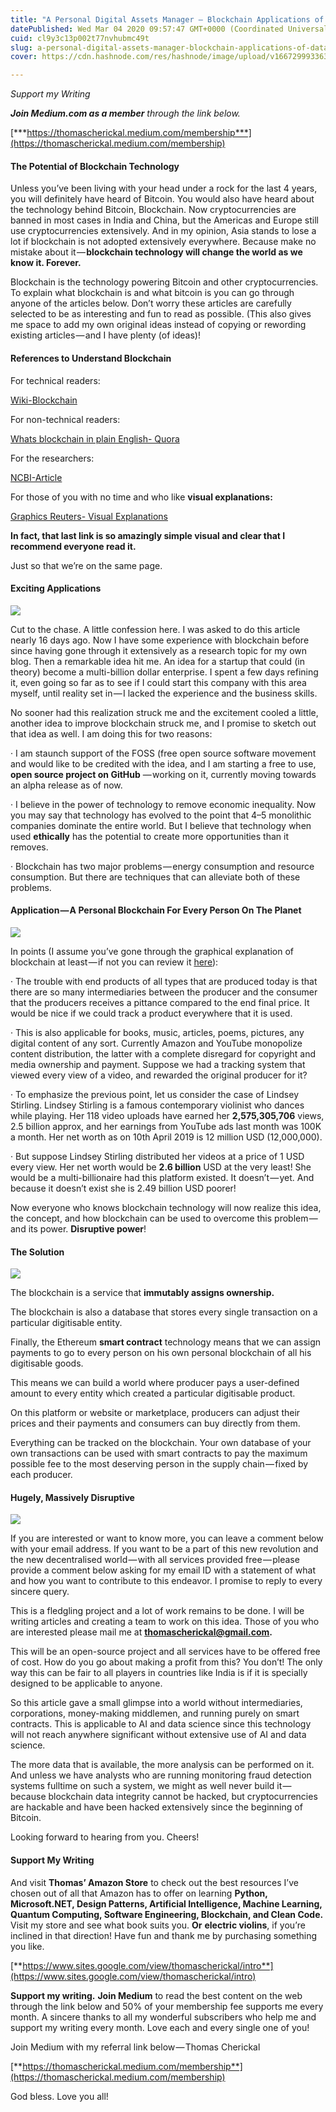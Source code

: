 ```yaml
---
title: "A Personal Digital Assets Manager — Blockchain Applications of Data Science"
datePublished: Wed Mar 04 2020 09:57:47 GMT+0000 (Coordinated Universal Time)
cuid: cl9y3c13p002t77nvhubmc49t
slug: a-personal-digital-assets-manager-blockchain-applications-of-data-science-4cd942e9a605
cover: https://cdn.hashnode.com/res/hashnode/image/upload/v1667299933631/NOfjIXcHo.png

---
```


*Support my Writing*

***Join Medium.com as a member*** *through the link below.*

[***https://thomascherickal.medium.com/membership***](https://thomascherickal.medium.com/membership)

#### **The Potential of Blockchain Technology**

Unless you’ve been living with your head under a rock for the last 4 years, you will definitely have heard of Bitcoin. You would also have heard about the technology behind Bitcoin, Blockchain. Now cryptocurrencies are banned in most cases in India and China, but the Americas and Europe still use cryptocurrencies extensively. And in my opinion, Asia stands to lose a lot if blockchain is not adopted extensively everywhere. Because make no mistake about it — **blockchain technology will change the world as we know it. Forever.**

Blockchain is the technology powering Bitcoin and other cryptocurrencies. To explain what blockchain is and what bitcoin is you can go through anyone of the articles below. Don’t worry these articles are carefully selected to be as interesting and fun to read as possible. (This also gives me space to add my own original ideas instead of copying or rewording existing articles — and I have plenty (of ideas)!

#### References to Understand Blockchain

For technical readers:

[Wiki-Blockchain](https://en.wikipedia.org/wiki/Blockchain)

For non-technical readers:

[Whats blockchain in plain English- Quora](https://www.quora.com/Whats-Blockchain-in-a-plain-English)

For the researchers:

[NCBI-Article](https://www.ncbi.nlm.nih.gov/pmc/articles/PMC5047482/)

For those of you with no time and who like **visual explanations:**

[Graphics Reuters- Visual Explanations](http://graphics.reuters.com/TECHNOLOGY-BLOCKCHAIN/010070P11GN/index.html)

**In fact, that last link is so amazingly simple visual and clear that I recommend everyone read it.**

Just so that we’re on the same page.

#### Exciting Applications

![](https://cdn.hashnode.com/res/hashnode/image/upload/v1667299927922/Qcar0gxXU.png)

Cut to the chase. A little confession here. I was asked to do this article nearly 16 days ago. Now I have some experience with blockchain before since having gone through it extensively as a research topic for my own blog. Then a remarkable idea hit me. An idea for a startup that could (in theory) become a multi-billion dollar enterprise. I spent a few days refining it, even going so far as to see if I could start this company with this area myself, until reality set in — I lacked the experience and the business skills.

No sooner had this realization struck me and the excitement cooled a little, another idea to improve blockchain struck me, and I promise to sketch out that idea as well. I am doing this for two reasons:

· I am staunch support of the FOSS (free open source software movement and would like to be credited with the idea, and I am starting a free to use, **open source project on GitHub** — working on it, currently moving towards an alpha release as of now.

· I believe in the power of technology to remove economic inequality. Now you may say that technology has evolved to the point that 4–5 monolithic companies dominate the entire world. But I believe that technology when used **ethically** has the potential to create more opportunities than it removes.

· Blockchain has two major problems — energy consumption and resource consumption. But there are techniques that can alleviate both of these problems.

#### Application — A Personal Blockchain For Every Person On The Planet

![](https://cdn.hashnode.com/res/hashnode/image/upload/v1667299929383/q8CqK5teuC.jpeg)

In points (I assume you’ve gone through the graphical explanation of blockchain at least — if not you can review it [here](http://graphics.reuters.com/TECHNOLOGY-BLOCKCHAIN/010070P11GN/index.html)):

· The trouble with end products of all types that are produced today is that there are so many intermediaries between the producer and the consumer that the producers receives a pittance compared to the end final price. It would be nice if we could track a product everywhere that it is used.

· This is also applicable for books, music, articles, poems, pictures, any digital content of any sort. Currently Amazon and YouTube monopolize content distribution, the latter with a complete disregard for copyright and media ownership and payment. Suppose we had a tracking system that viewed every view of a video, and rewarded the original producer for it?

· To emphasize the previous point, let us consider the case of Lindsey Stirling. Lindsey Stirling is a famous contemporary violinist who dances while playing. Her 118 video uploads have earned her **2,575,305,706** views, 2.5 billion approx, and her earnings from YouTube ads last month was 100K a month. Her net worth as on 10th April 2019 is 12 million USD (12,000,000).

· But suppose Lindsey Stirling distributed her videos at a price of 1 USD every view. Her net worth would be **2.6 billion** USD at the very least! She would be a multi-billionaire had this platform existed. It doesn’t — yet. And because it doesn’t exist she is 2.49 billion USD poorer!

Now everyone who knows blockchain technology will now realize this idea, the concept, and how blockchain can be used to overcome this problem — and its power. **Disruptive power**!

#### The Solution

![](https://cdn.hashnode.com/res/hashnode/image/upload/v1667299930815/ANBpB6P1L.jpeg)

The blockchain is a service that **immutably assigns ownership.**

The blockchain is also a database that stores every single transaction on a particular digitisable entity.

Finally, the Ethereum **smart contract** technology means that we can assign payments to go to every person on his own personal blockchain of all his digitisable goods.

This means we can build a world where producer pays a user-defined amount to every entity which created a particular digitisable product.

On this platform or website or marketplace, producers can adjust their prices and their payments and consumers can buy directly from them.

Everything can be tracked on the blockchain. Your own database of your own transactions can be used with smart contracts to pay the maximum possible fee to the most deserving person in the supply chain — fixed by each producer.

#### Hugely, Massively Disruptive

![](https://cdn.hashnode.com/res/hashnode/image/upload/v1667299932192/UF06RAtgn.jpeg)

If you are interested or want to know more, you can leave a comment below with your email address. If you want to be a part of this new revolution and the new decentralised world — with all services provided free — please provide a comment below asking for my email ID with a statement of what and how you want to contribute to this endeavor. I promise to reply to every sincere query.

This is a fledgling project and a lot of work remains to be done. I will be writing articles and creating a team to work on this idea. Those of you who are interested please mail me at **thomascherickal@gmail.com.**

This will be an open-source project and all services have to be offered free of cost. How do you go about making a profit from this? You don’t! The only way this can be fair to all players in countries like India is if it is specially designed to be applicable to anyone.

So this article gave a small glimpse into a world without intermediaries, corporations, money-making middlemen, and running purely on smart contracts. This is applicable to AI and data science since this technology will not reach anywhere significant without extensive use of AI and data science.

The more data that is available, the more analysis can be performed on it. And unless we have analysts who are running monitoring fraud detection systems fulltime on such a system, we might as well never build it — because blockchain data integrity cannot be hacked, but cryptocurrencies are hackable and have been hacked extensively since the beginning of Bitcoin.

Looking forward to hearing from you. Cheers!

#### Support My Writing

And visit **Thomas’ Amazon Store** to check out the best resources I’ve chosen out of all that Amazon has to offer on learning **Python, Microsoft.NET, Design Patterns, Artificial Intelligence, Machine Learning, Quantum Computing, Software Engineering, Blockchain, and Clean Code.** Visit my store and see what book suits you. **Or** **electric violins**, if you’re inclined in that direction! Have fun and thank me by purchasing something you like.

[**https://www.sites.google.com/view/thomascherickal/intro**](https://www.sites.google.com/view/thomascherickal/intro)

**Support my writing.** **Join Medium** to read the best content on the web through the link below and 50% of your membership fee supports me every month. A sincere thanks to all my wonderful subscribers who help me and support my writing every month. Love each and every single one of you!

Join Medium with my referral link below — Thomas Cherickal

[**https://thomascherickal.medium.com/membership**](https://thomascherickal.medium.com/membership)

God bless. Love you all!